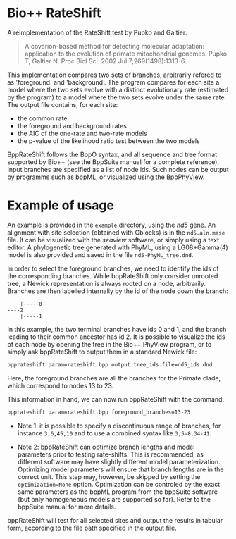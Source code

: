 # Bio++ RateShift

A reimplementation of the RateShift test by Pupko and Galtier:
> A covarion-based method for detecting molecular adaptation: application to the evolution of primate mitochondrial genomes.
> Pupko T, Galtier N.
> Proc Biol Sci. 2002 Jul 7;269(1498):1313-6.

This implementation compares two sets of branches, arbitrarily refered to as 'foreground' and 'background'. The program compares for each site a model where the two sets evolve with a distinct evolutionary rate (estimated by the program) to a model where the two sets evolve under the same rate. The output file contains, for each site:
* the common rate
* the foreground and background rates
* the AIC of the one-rate and two-rate models
* the p-value of the likelihood ratio test between the two models

BppRateShift follows the BppO syntax, and all sequence and tree format supported by Bio++ (see the BppSuite manual for a complete reference). Input branches are specified as a list of node ids. Such nodes can be output by programms such as bppML, or visualized using the BppPhyView.

Example of usage
================

An example is provided in the `example` directory, using the *nd5* gene. An alignment with site selection (obtained with Gblocks) is in the `nd5.aln.mase` file. It can be visualized with the *seaview* software, or simply using a text editor. A phylogenetic tree generated with PhyML, using a LG08+Gamma(4) model is also provided and saved in the file `nd5-PhyML_tree.dnd`.

In order to select the foreground branches, we need to identify the ids of the corresponding branches. While bppRateShift only consider unrooted tree, a Newick representation is always rooted on a node, arbitrarily. Branches are then labelled internally by the id of the node down the branch:
```
    |-----0
----2
    |-----1
```
In this example, the two terminal branches have ids 0 and 1, and the branch leading to their common ancestor has id 2. It is possible to visualize the ids of each node by opening the tree in the Bio++ PhyView program, or to simply ask bppRateShift to output them in a standard Newick file:

```bash
bpprateshift param=rateshift.bpp output.tree_ids.file=nd5_ids.dnd
``` 
Here, the foreground branches are all the branches for the Primate clade, which correspond to nodes 13 to 23.

This information in hand, we can now run bppRateShift with the command:
```bash
bpprateshift param=rateshift.bpp foreground_branches=13-23
```

- Note 1: it is possible to specify a discontinuous range of branches, for instance `3,6,45,10` and to use a combined syntax like `3,5-8,34-41`.

- Note 2: bppRateShift can optimize branch lengths and model parameters prior to testing rate-shifts. This is recommended, as different software may have slightly different model parameterization. Optimizing model parameters will ensure that branch lengths are in the correct unit. This step may, however, be skipped by setting the `optimization=None` option. Optimization can be controled by the exact same parameters as the bppML program from the bppSuite software (but only homogeneous models are supported so far). Refer to the bppSuite manual for more details.

bppRateShift will test for all selected sites and output the results in tabular form, according to the file path specified in the output file.
